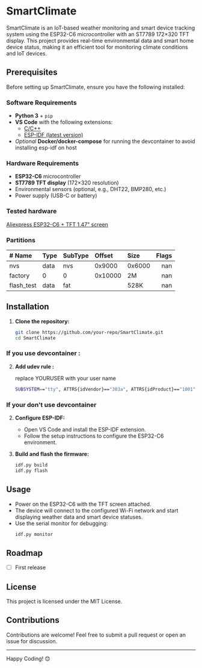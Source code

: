 # SmartClimate

SmartClimate is an IoT-based weather monitoring and smart device tracking system using the ESP32-C6 microcontroller with an ST7789 172×320 TFT display. This project provides real-time environmental data and smart home device status, making it an efficient tool for monitoring climate conditions and IoT devices.

## Prerequisites
Before setting up SmartClimate, ensure you have the following installed:

### Software Requirements
- **Python 3** + `pip`
- **VS Code** with the following extensions:
  - [C/C++](https://marketplace.visualstudio.com/items?itemName=ms-vscode.cpptools)
  - [ESP-IDF (latest version)](https://marketplace.visualstudio.com/items?itemName=espressif.esp-idf-extension)
- *Optional* **Docker/docker-compose** for running the devcontainer to avoid installing esp-idf on host

### Hardware Requirements
- **ESP32-C6** microcontroller
- **ST7789 TFT display** (172×320 resolution)
- Environmental sensors (optional, e.g., DHT22, BMP280, etc.)
- Power supply (USB-C or battery)

### Tested hardware
[Aliexpress ESP32-C6 + TFT 1.47" screen](https://fr.aliexpress.com/item/1005008137447784.html?spm=a2g0o.order_list.order_list_main.16.35e25e5bMBmZyY&gatewayAdapt=glo2fra)

### Partitions

| # Name                                            |      Type                                        |  SubType   |  Offset   |    Size   |    Flags |
|:--------------------------------------------------|:-------------------------------------------------|:-----------|:----------|:----------|---------:|
| nvs                                               | data                                             | nvs        | 0x9000    | 0x6000    |      nan |
| factory                                           | 0                                                | 0          | 0x10000   | 2M        |      nan |
| flash_test                                        | data                                             | fat        |           | 528K      |      nan |

## Installation
1. **Clone the repository:**
   ```sh
   git clone https://github.com/your-repo/SmartClimate.git
   cd SmartClimate
   ```

### If you use devcontainer :
2. **Add udev rule :**

   replace YOURUSER with your user name
   ```sh
   SUBSYSTEM=="tty", ATTRS{idVendor}=="303a", ATTRS{idProduct}=="1001", OWNER="YOURUSER", GROUP="dialout", MODE="0666"
   ```

### If your don't use devcontainer
2. **Configure ESP-IDF:**
   - Open VS Code and install the ESP-IDF extension.
   - Follow the setup instructions to configure the ESP32-C6 environment.

3. **Build and flash the firmware:**
   ```sh
   idf.py build
   idf.py flash
   ```

## Usage
- Power on the ESP32-C6 with the TFT screen attached.
- The device will connect to the configured Wi-Fi network and start displaying weather data and smart device statuses.
- Use the serial monitor for debugging:
  ```sh
  idf.py monitor
  ```

## Roadmap
- [ ] First release

## License
This project is licensed under the MIT License.

## Contributions
Contributions are welcome! Feel free to submit a pull request or open an issue for discussion.

---
Happy Coding! 😊

